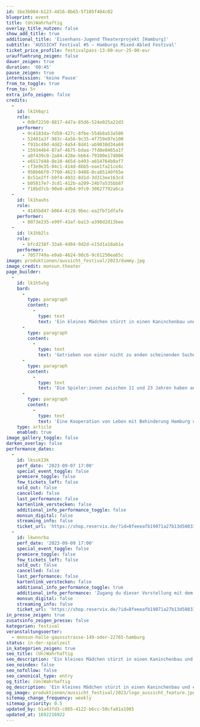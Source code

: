 ```yaml
---
id: 1be3b084-b123-4d16-8b65-5f105f404c02
blueprint: event
title: (Un)Wahrhaftig
overlay_title_nutzen: false
show_add_title: true
additional_title: 'Eisenhans-Jugend Theaterprojekt [Hamburg]'
subtitle: 'AUSSICHT Festival #5 – Hamburgs Mixed-Abled Festival'
ticket_price_profile: festivalpass-13-00-eur-25-00-eur
urauffuehrung_zeigen: false
dauer_zeigen: true
duration: '00:45'
pause_zeigen: true
intermission: 'keine Pause'
from_to_toggle: true
from_to: 5+
extra_info_zeigen: false
credits:
  -
    id: lk1h6qri
    role:
      - 0dbf2250-8817-447a-85d6-524e025a22d3
    performer:
      - 9c4183da-fd50-427c-8fbe-554b8a53a586
      - 52401a3f-983c-4a56-9c35-4f759e97e100
      - f91bc49d-4dd2-4a54-8d41-ab9038d34a69
      - 159344b4-87af-4675-bdaa-7fd8e0465a1f
      - a0f439c0-2a84-428e-bb64-79100e17d006
      - e6517d48-8e10-465d-b493-a654764b9af7
      - cf3e9e35-84c1-414d-8bb5-eae1fa21ce4c
      - 950b66f0-7700-4623-9488-0ca85140f65e
      - 8c51e2ff-b9f4-4932-8d1d-3d313ee163cd
      - b05817e7-3cd1-412b-a209-24b7a535bb87
      - f18bd7cb-90e0-4db4-9fc0-30627792a6ca
  -
    id: lk1hauhs
    role:
      - 4145bd47-b064-4c28-9bec-ea2fb71dfafe
    performer:
      - 0073e235-e99f-43af-ba13-a398d2d13bee
  -
    id: lk1hb2ls
    role:
      - bfcd238f-33a6-4d84-9d2d-e15d1a18ab1a
    performer:
      - 7057749a-e9ab-4624-90c6-9c61250ea65c
image: produktionen/aussicht_festival/2023/dummy.jpg
image_credit: monsun.theater
page_builder:
  -
    id: lk1h5vhg
    bard:
      -
        type: paragraph
        content:
          -
            type: text
            text: 'Ein kleines Mädchen stürzt in einen Kaninchenbau und erwacht aus der Realität. Sie rutscht von einer Situation in die Nächste und ist immer wieder mit ihrer eigenen Vorstellungskraft konfrontiert. Traum oder Albtraum? Was ist echt und was nicht? Wer ist böse und wer ist gut?'
      -
        type: paragraph
        content:
          -
            type: text
            text: 'Getrieben von einer nicht zu enden scheinenden Suche trifft Alice immer wieder auf (un)wahrhaftige Wesen und taucht in ihre Welt ein. Eine Welt, der niemand zu entkommen scheint.'
      -
        type: paragraph
        content:
          -
            type: text
            text: 'Die Spieler:innen zwischen 11 und 23 Jahren haben anhand der Geschichte von „Alice im Wunderland“ von Lewis Carroll, die Verrücktheiten der Realität hinterfragt und sich auf die Suche nach ihrem Platz in unserer Welt begeben. Wer wohnt eigentlich im Wunderland und wer hat die Freiheit, dieses zu verlassen?'
      -
        type: paragraph
        content:
          -
            type: text
            text: 'Eine Kooperation von Leben mit Behinderung Hamburg und Thalia Treffpunkt.'
    type: article
    enabled: true
image_gallery_toggle: false
darken_overlay: false
performance_dates:
  -
    id: lkssk13k
    perf_date: '2023-09-07 17:00'
    special_event_toggle: false
    premiere_toggle: false
    few_tickets_left: false
    sold_out: false
    cancelled: false
    last_performance: false
    kartenlink_verstecken: false
    additional_info_performance_toggle: false
    monsun_digital: false
    streaming_info: false
    ticket_url: 'https://shop.reservix.de/?id=8feeeafb19071a27b13d5083379d95183e9ab490f2f135faf80b2fecfc1ba00f2aba7ad8945f4a4292549eb86feddc1b&vID=7337&eventGrpID=444675'
  -
    id: lkwnnrba
    perf_date: '2023-09-09 17:00'
    special_event_toggle: false
    premiere_toggle: false
    few_tickets_left: false
    sold_out: false
    cancelled: false
    last_performance: false
    kartenlink_verstecken: false
    additional_info_performance_toggle: true
    additional_info_performance: 'Zugang du dieser Vorstellung mit dem Festivalpass [AUSSICHT Festival 2023] oder einem Ticket der Theaternacht Hamburg 2023.'
    monsun_digital: false
    streaming_info: false
    ticket_url: 'https://shop.reservix.de/?id=8feeeafb19071a27b13d5083379d95183e9ab490f2f135faf80b2fecfc1ba00f2aba7ad8945f4a4292549eb86feddc1b&vID=7337&eventGrpID=444675'
in_presse_zeigen: true
zusatsinfo_zeigen_presse: false
kategorien: festival
veranstaltungsoerter:
  - monsun-halle-gaussstrasse-149-oder-22765-hamburg
status: in-der-spielzeit
in_kategorien_zeigen: true
seo_title: (Un)Wahrhaftig
seo_description: 'Ein kleines Mädchen stürzt in einen Kaninchenbau und erwacht aus der Realität. Traum oder Albtraum? Was ist echt und was nicht? Wer ist böse und wer ist gut?'
seo_noindex: false
seo_nofollow: false
seo_canonical_type: entry
og_title: (Un)Wahrhaftig
og_description: 'Ein kleines Mädchen stürzt in einen Kaninchenbau und erwacht aus der Realität. Traum oder Albtraum? Was ist echt und was nicht? Wer ist böse und wer ist gut?'
og_image: produktionen/aussicht_festival/2023/logo_aussicht_feature.jpg
sitemap_change_frequency: weekly
sitemap_priority: 0.5
updated_by: b1a43fd3-c865-4122-b6cc-50cfa81a1985
updated_at: 1692216922
---
```

